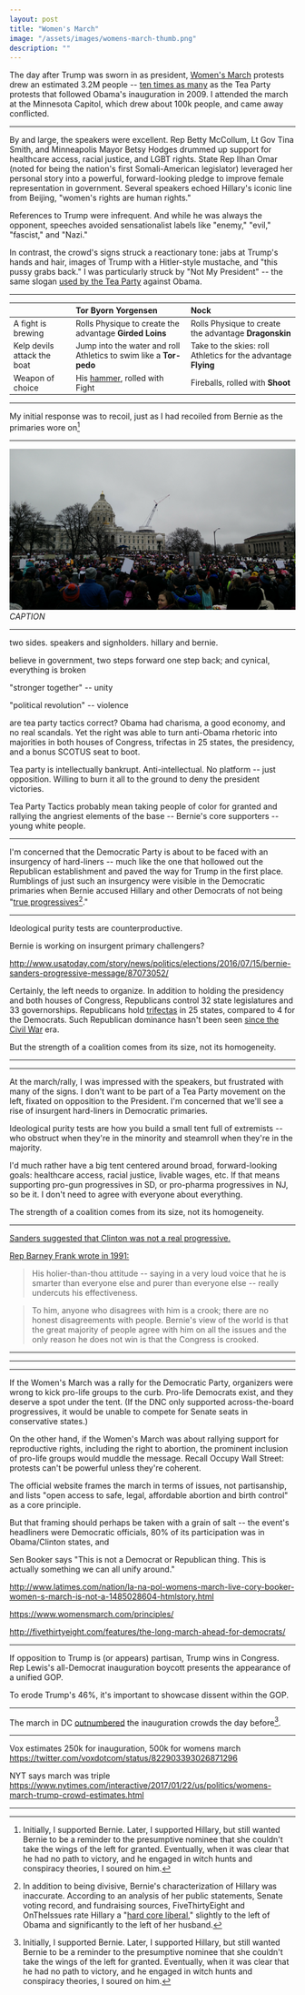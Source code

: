 ```yaml
---
layout: post
title: "Women's March"
image: "/assets/images/womens-march-thumb.png"
description: ""
---
```


The day after Trump was sworn in as president, [Women's March](https://www.womensmarch.com/) protests drew an estimated 3.2M people -- [ten times as many](http://fivethirtyeight.com/features/the-long-march-ahead-for-democrats/) as the Tea Party protests that followed Obama's inauguration in 2009. I attended the march at the Minnesota Capitol, which drew about 100k people, and came away conflicted.

---

By and large, the speakers were excellent. Rep Betty McCollum, Lt Gov Tina Smith, and Minneapolis Mayor Betsy Hodges drummed up support for healthcare access, racial justice, and LGBT rights. State Rep Ilhan Omar (noted for being the nation's first Somali-American legislator) leveraged her personal story into a powerful, forward-looking pledge to improve female representation in government. Several speakers echoed Hillary's iconic line from Beijing, "women's rights are human rights."

References to Trump were infrequent. And while he was always the opponent, speeches avoided sensationalist labels like "enemy," "evil," "fascist," and "Nazi."

In contrast, the crowd's signs struck a reactionary tone: jabs at Trump's hands and hair, images of Trump with a Hitler-style mustache, and "this pussy grabs back." I was particularly struck by "Not My President" -- the same slogan [used by the Tea Party](http://www.cafepress.com/rightwingstuff/6166025) against Obama.



---

|         | Tor Byorn Yorgensen     | Nock                    |
|:--------|:------------------------|:------------------------|
| A fight is brewing | Rolls Physique to create the advantage **Girded Loins** | Rolls Physique to create the advantage **Dragonskin** |
| Kelp devils attack the boat | Jump into the water and roll Athletics to swim like a **Tor-pedo** | Take to the skies: roll Athletics for the advantage **Flying** |
| Weapon of choice | His [hammer](https://www.youtube.com/watch?v=t7bdr6fjg-k), rolled with Fight | Fireballs, rolled with **Shoot** |

---

My initial response was to recoil, just as I had recoiled from Bernie as the primaries wore on[^2]


[^2]: Initially, I supported Bernie. Later, I supported Hillary, but still wanted Bernie to be a reminder to the presumptive nominee that she couldn't take the wings of the left for granted. Eventually, when it was clear that he had no path to victory, and he engaged in witch hunts and conspiracy theories, I soured on him.



---

![](/assets/images/womens-march-16x9.png)
*CAPTION*




---

two sides. speakers and signholders. hillary and bernie.

believe in government, two steps forward one step back; and cynical, everything is broken

"stronger together" -- unity

"political revolution" -- violence

are tea party tactics correct? Obama had charisma, a good economy, and no real scandals. Yet the right was able to turn anti-Obama rhetoric into majorities in both houses of Congress, trifectas in 25 states, the presidency, and a bonus SCOTUS seat to boot.


Tea party is intellectually bankrupt. Anti-intellectual. No platform -- just opposition. Willing to burn it all to the ground to deny the president victories.

Tea Party Tactics probably mean taking people of color for granted and rallying the angriest elements of the base -- Bernie's core supporters -- young white people.


---



I'm concerned that the Democratic Party is about to be faced with an insurgency of hard-liners -- much like the one that hollowed out the Republican establishment and paved the way for Trump in the first place. Rumblings of just such an insurgency were visible in the Democratic primaries when Bernie accused Hillary and other Democrats of not being "[true progressives](http://time.com/4205149/bernie-sanders-hillary-clinton-progressive/)[^1]."

[^1]: In addition to being divisive, Bernie's characterization of Hillary was inaccurate. According to an analysis of her public statements, Senate voting record, and fundraising sources, FiveThirtyEight and OnTheIssues rate Hillary a "[hard core liberal](https://fivethirtyeight.com/datalab/hillary-clinton-was-liberal-hillary-clinton-is-liberal/)," slightly to the left of Obama and significantly to the left of her husband.

---

Ideological purity tests are counterproductive.

Bernie is working on insurgent primary challengers?

http://www.usatoday.com/story/news/politics/elections/2016/07/15/bernie-sanders-progressive-message/87073052/


Certainly, the left needs to organize. In addition to holding the presidency and both houses of Congress, Republicans control 32 state legislatures and 33 governorships. Republicans hold [trifectas](https://ballotpedia.org/Gubernatorial_and_legislative_party_control_of_state_government) in 25 states, compared to 4 for the Democrats. Such Republican dominance hasn't been seen [since the Civil War](http://www.foxnews.com/politics/2016/11/18/republicans-build-on-their-dominance-in-state-legislatures.html) era.


But the strength of a coalition comes from its size, not its homogeneity.


---


---

At the march/rally, I was impressed with the speakers, but frustrated with many of the signs. I don't want to be part of a Tea Party movement on the left, fixated on opposition to the President. I'm concerned that we'll see a rise of insurgent hard-liners in Democratic primaries.

Ideological purity tests are how you build a small tent full of extremists -- who obstruct when they're in the minority and steamroll when they're in the majority.

I'd much rather have a big tent centered around broad, forward-looking goals: healthcare access, racial justice, livable wages, etc. If that means supporting pro-gun progressives in SD, or pro-pharma progressives in NJ, so be it. I don't need to agree with everyone about everything.

The strength of a coalition comes from its size, not its homogeneity.




---

[Sanders suggested that Clinton was not a real progressive.](http://time.com/4205149/bernie-sanders-hillary-clinton-progressive/)

[Rep Barney Frank wrote in 1991:](https://news.google.com/newspapers?id=vqJJAAAAIBAJ&sjid=Xg0NAAAAIBAJ&pg=4293,3641940&hl=en)

> His holier-than-thou attitude -- saying in a very loud voice that he is smarter than everyone else and purer than everyone else -- really undercuts his effectiveness.

> To him, anyone who disagrees with him is a crook; there are no honest disagreements with people. Bernie's view of the world is that the great majority of people agree with him on all the issues and the only reason he does not win is that the Congress is crooked.



---

---

---





If the Women's March was a rally for the Democratic Party, organizers were wrong to kick pro-life groups to the curb. Pro-life Democrats exist, and they deserve a spot under the tent. (If the DNC only supported across-the-board progressives, it would be unable to compete for Senate seats in conservative states.)

On the other hand, if the Women's March was about rallying support for reproductive rights, including the right to abortion, the prominent inclusion of pro-life groups would muddle the message. Recall Occupy Wall Street: protests can't be powerful unless they're coherent.

The official website frames the march in terms of issues, not partisanship, and lists "open access to safe, legal, affordable abortion and birth control" as a core principle.

But that framing should perhaps be taken with a grain of salt -- the event's headliners were Democratic officials, 80% of its participation was in Obama/Clinton states, and









Sen Booker says "This is not a Democrat or Republican thing. This is actually something we can all unify around."





http://www.latimes.com/nation/la-na-pol-womens-march-live-cory-booker-women-s-march-is-not-a-1485028604-htmlstory.html

https://www.womensmarch.com/principles/

http://fivethirtyeight.com/features/the-long-march-ahead-for-democrats/



---

If opposition to Trump is (or appears) partisan, Trump wins in Congress. Rep Lewis's all-Democrat inauguration boycott presents the appearance of a unified GOP.

To erode Trump's 46%, it's important to showcase dissent within the GOP.

---




The march in DC [outnumbered](https://www.nytimes.com/interactive/2017/01/22/us/politics/womens-march-trump-crowd-estimates.html) the inauguration crowds the day before[^2].

[^2]: Comparing crowds in DC isn't quite fair, as Trump faces a home field disadvantage; he earned [only 4%](http://www.nytimes.com/elections/results/district-of-columbia) of the vote there.



---

Vox estimates 250k for inauguration, 500k for womens march
https://twitter.com/voxdotcom/status/822903393026871296

NYT says march was triple
https://www.nytimes.com/interactive/2017/01/22/us/politics/womens-march-trump-crowd-estimates.html

---
